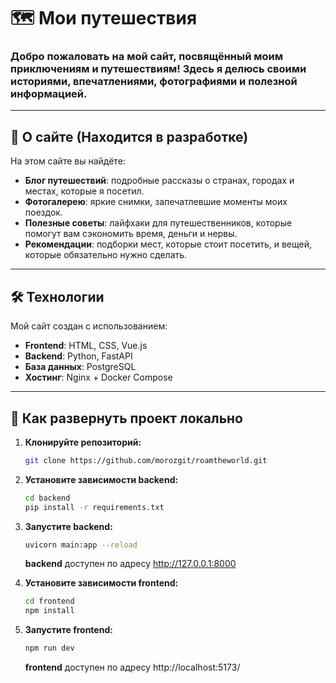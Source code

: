 # 🗺️ Мои путешествия

### Добро пожаловать на мой сайт, посвящённый моим приключениям и путешествиям! Здесь я делюсь своими историями, впечатлениями, фотографиями и полезной информацией.

---

## 📖 О сайте (Находится в разработке)

На этом сайте вы найдёте:
- **Блог путешествий**: подробные рассказы о странах, городах и местах, которые я посетил.
- **Фотогалерею**: яркие снимки, запечатлевшие моменты моих поездок.
- **Полезные советы**: лайфхаки для путешественников, которые помогут вам сэкономить время, деньги и нервы.
- **Рекомендации**: подборки мест, которые стоит посетить, и вещей, которые обязательно нужно сделать.

---

## 🛠️ Технологии

Мой сайт создан с использованием:
- **Frontend**: HTML, CSS, Vue.js
- **Backend**: Python, FastAPI
- **База данных**: PostgreSQL
- **Хостинг**: Nginx + Docker Compose

---

## 🚀 Как развернуть проект локально

1. **Клонируйте репозиторий:**
   ```bash
   git clone https://github.com/morozgit/roamtheworld.git
   ```
2. **Установите зависимости backend:**
   ```bash
   cd backend
   pip install -r requirements.txt
   ```
3. **Запустите backend:**
   ```bash
   uvicorn main:app --reload
   ```
   **backend** доступен по адресу http://127.0.0.1:8000


4. **Установите зависимости frontend:**
   ```bash
   cd frontend
   npm install
   ```

5. **Запустите frontend:**
   ```bash
   npm run dev
   ```
   **frontend** доступен по адресу http://localhost:5173/